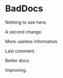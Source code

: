 # BadDocs

Nothing to see here.

A second change.

More useless information.

Last comment.

Better docs.

Improving.

